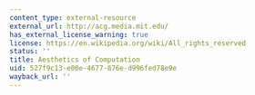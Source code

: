 ```yaml
---
content_type: external-resource
external_url: http://acg.media.mit.edu/
has_external_license_warning: true
license: https://en.wikipedia.org/wiki/All_rights_reserved
status: ''
title: Aesthetics of Computation
uid: 527f9c13-e00e-4677-876e-d996fed78e9e
wayback_url: ''
---
```


